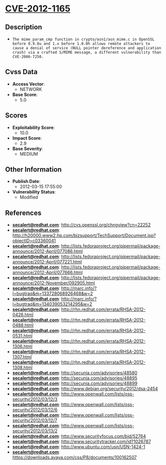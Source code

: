 
# [CVE-2012-1165](https://cve.mitre.org/cgi-bin/cvename.cgi?name=CVE-2012-1165)

## Description

- `The mime_param_cmp function in crypto/asn1/asn_mime.c in OpenSSL before 0.9.8u and 1.x before 1.0.0h allows remote attackers to cause a denial of service (NULL pointer dereference and application crash) via a crafted S/MIME message, a different vulnerability than CVE-2006-7250.`

## Cvss Data

- **Access Vector**:
  - NETWORK
- **Base Score**:
  - 5.0

## Scores

- **Exploitability Score**:
  - 10.0
- **Impact Score**:
  - 2.9
- **Base Severity**:
  - MEDIUM

## Other Information

- **Publish Date**:
  - 2012-03-15 17:55:00
- **Vulnerability Status**:
  - Modified

## References

- **secalert@redhat.com**: http://cvs.openssl.org/chngview?cn=22252
- **secalert@redhat.com**: http://h20000.www2.hp.com/bizsupport/TechSupport/Document.jsp?objectID=c03360041
- **secalert@redhat.com**: http://lists.fedoraproject.org/pipermail/package-announce/2012-April/077086.html
- **secalert@redhat.com**: http://lists.fedoraproject.org/pipermail/package-announce/2012-April/077221.html
- **secalert@redhat.com**: http://lists.fedoraproject.org/pipermail/package-announce/2012-April/077666.html
- **secalert@redhat.com**: http://lists.fedoraproject.org/pipermail/package-announce/2012-November/092905.html
- **secalert@redhat.com**: http://marc.info/?l=bugtraq&m=133728068926468&w=2
- **secalert@redhat.com**: http://marc.info/?l=bugtraq&m=134039053214295&w=2
- **secalert@redhat.com**: http://rhn.redhat.com/errata/RHSA-2012-0426.html
- **secalert@redhat.com**: http://rhn.redhat.com/errata/RHSA-2012-0488.html
- **secalert@redhat.com**: http://rhn.redhat.com/errata/RHSA-2012-0531.html
- **secalert@redhat.com**: http://rhn.redhat.com/errata/RHSA-2012-1306.html
- **secalert@redhat.com**: http://rhn.redhat.com/errata/RHSA-2012-1307.html
- **secalert@redhat.com**: http://rhn.redhat.com/errata/RHSA-2012-1308.html
- **secalert@redhat.com**: http://secunia.com/advisories/48580
- **secalert@redhat.com**: http://secunia.com/advisories/48895
- **secalert@redhat.com**: http://secunia.com/advisories/48899
- **secalert@redhat.com**: http://www.debian.org/security/2012/dsa-2454
- **secalert@redhat.com**: http://www.openwall.com/lists/oss-security/2012/03/12/3
- **secalert@redhat.com**: http://www.openwall.com/lists/oss-security/2012/03/12/6
- **secalert@redhat.com**: http://www.openwall.com/lists/oss-security/2012/03/12/7
- **secalert@redhat.com**: http://www.openwall.com/lists/oss-security/2012/03/13/2
- **secalert@redhat.com**: http://www.securityfocus.com/bid/52764
- **secalert@redhat.com**: http://www.securitytracker.com/id?1026787
- **secalert@redhat.com**: http://www.ubuntu.com/usn/USN-1424-1
- **secalert@redhat.com**: https://downloads.avaya.com/css/P8/documents/100162507
